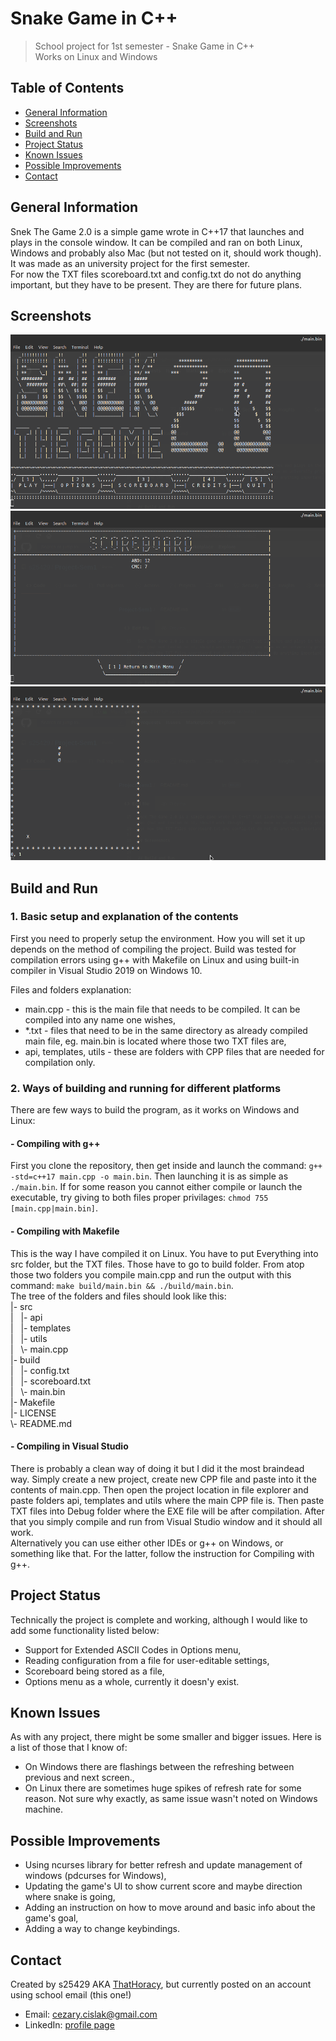 # Snake Game in C++
> School project for 1st semester - Snake Game in C++\
> Works on Linux and Windows

## Table of Contents
* [General Information](#general-information)
* [Screenshots](#screenshots)
* [Build and Run](#build-and-run)
* [Project Status](#project-status)
* [Known Issues](#known-issues)
* [Possible Improvements](#possible-improvements)
* [Contact](#contact)

## General Information
Snek The Game 2.0 is a simple game wrote in C++17 that launches and plays in the console window. It can be compiled and ran on both Linux, Windows and probably also Mac (but not tested on it, should work though). It was made as an university project for the first semester.\
For now the TXT files scoreboard.txt and config.txt do not do anything important, but they have to be present. They are there for future plans.

## Screenshots
![Image-1](./imgs/img1.png?raw=true)
![Image-2](./imgs/img2.png?raw=true)
![Image-3](./imgs/img3.png?raw=true)

## Build and Run

### 1. Basic setup and explanation of the contents
First you need to properly setup the environment. How you will set it up depends on the method of compiling the project. Build was tested for compilation errors using g++ with Makefile on Linux and using built-in compiler in Visual Studio 2019 on Windows 10.

Files and folders explanation:
- main.cpp - this is the main file that needs to be compiled. It can be compiled into any name one wishes,
- \*.txt - files that need to be in the same directory as already compiled main file, eg. main.bin is located where those two TXT files are,
- api, templates, utils - these are folders with CPP files that are needed for compilation only.

### 2. Ways of building and running for different platforms
There are few ways to build the program, as it works on Windows and Linux:

#### - Compiling with g++
First you clone the repository, then get inside and launch the command: `g++ -std=c++17 main.cpp -o main.bin`. Then launching it is as simple as `./main.bin`. If for some reason you cannot either compile or launch the executable, try giving to both files proper privilages: `chmod 755 [main.cpp|main.bin]`.

#### - Compiling with Makefile
This is the way I have compiled it on Linux. You have to put Everything into src folder, but the TXT files. Those have to go to build folder. From atop those two folders you compile main.cpp and run the output with this command: `make build/main.bin && ./build/main.bin`.\
The tree of the folders and files should look like this:\
|- src\
| &nbsp; |- api\
| &nbsp; |- templates\
| &nbsp; |- utils\
| &nbsp; \\- main.cpp\
|- build\
| &nbsp; |- config.txt\
| &nbsp; |- scoreboard.txt\
| &nbsp; \\- main.bin\
|- Makefile\
|- LICENSE\
\\- README.md

#### - Compiling in Visual Studio
There is probably a clean way of doing it but I did it the most braindead way. Simply create a new project, create new CPP file and paste into it the contents of main.cpp. Then open the project location in file explorer and paste folders api, templates and utils where the main CPP file is. Then paste TXT files into Debug folder where the EXE file will be after compilation. After that you simply compile and run from Visual Studio window and it should all work.\
Alternatively you can use either other IDEs or g++ on Windows, or something like that. For the latter, follow the instruction for Compiling with g++.

## Project Status
Technically the project is complete and working, although I would like to add some functionality listed below:
- Support for Extended ASCII Codes in Options menu,
- Reading configuration from a file for user-editable settings,
- Scoreboard being stored as a file,
- Options menu as a whole, currently it doesn'y exist.

## Known Issues
As with any project, there might be some smaller and bigger issues. Here is a list of those that I know of:
- On Windows there are flashings between the refreshing between previous and next screen.,
- On Linux there are sometimes huge spikes of refresh rate for some reason. Not sure why exactly, as same issue wasn't noted on Windows machine.

## Possible Improvements
- Using ncurses library for better refresh and update management of windows (pdcurses for Windows),
- Updating the game's UI to show current score and maybe direction where snake is going,
- Adding an instruction on how to move around and basic info about the game's goal,
- Adding a way to change keybindings.

## Contact
Created by s25429 AKA [ThatHoracy](https://github.com/ThatHoracy), but currently posted on an account using school email (this one!)
- Email: cezary.cislak@gmail.com
- LinkedIn: [profile page](https://www.linkedin.com/in/cezary-ci%C5%9Blak-913559237/)
